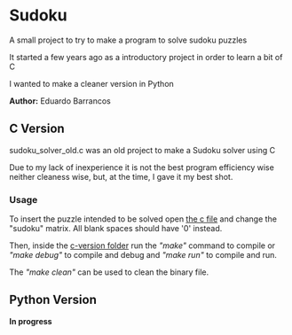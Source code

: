 # Sudoku

A small project to try to make a program to solve sudoku puzzles

It started a few years ago as a introductory project in order to learn a bit of C

I wanted to make a cleaner version in Python

**Author:** Eduardo Barrancos

## C Version

sudoku_solver_old.c was an old project to make a Sudoku solver using C

Due to my lack of inexperience it is not the best program efficiency wise neither cleaness wise, but, at the time, I gave it my best shot.

### Usage

To insert the puzzle intended to be solved open [the c file](c-version/soduku_solver_old.c) and change the "sudoku" matrix. All blank spaces should have '0' instead.

Then, inside the [c-version folder](c-version) run the *"make"* command to compile or *"make debug"* to compile and debug and *"make run"* to compile and run.

The *"make clean"* can be used to clean the binary file.

## Python Version

**In progress**
